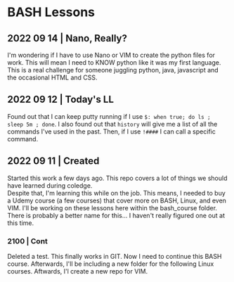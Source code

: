 # BASH Lessons

## 2022 09 14 | Nano, Really?
I'm wondering if I have to use Nano or VIM to create the python files for work.  This will mean I 
need to KNOW python like it was my first language. This is a real challenge for someone juggling 
python, java, javascript and the occasional HTML and CSS.


## 2022 09 12 | Today's LL
Found out that I can keep putty running if I use ```$: when true; do ls ; sleep 5m ; done```. I also found
out that ```history``` will give me a list of all the commands I've used in the past.  Then, if I use 
```!####``` I can call a specific command.

## 2022 09 11 | Created
Started this work a few days ago.  This repo covers a lot of things we should have learned during coledge.  
Despite that, I'm learning this while on the job.  This means, I needed to buy a Udemy course (a few courses)
that cover more on BASH, Linux, and even VIM.  I'll be working on these lessons here within the bash_course
folder.  There is probably a better name for this... I haven't really figured one out at this time.

### 2100 |  Cont
Deleted a test.  This finally works in GIT.  Now I need to continue this BASH course.  Afterwards, 
I'll be including a new folder for the following Linux courses.  Aftwards, I'l create a new repo for 
VIM.
